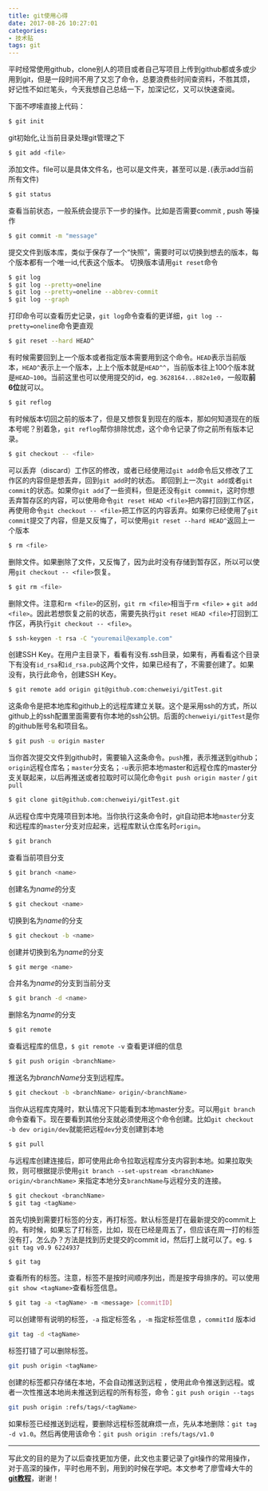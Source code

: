 ```yaml
---
title: git使用心得
date: 2017-08-26 10:27:01
categories:
- 技术贴
tags: git
---
```

平时经常使用github，clone别人的项目或者自己写项目上传到github都或多或少用到git，但是一段时间不用了又忘了命令，总要浪费些时间查资料，不胜其烦，好记性不如烂笔头，今天我想自己总结一下，加深记忆，又可以快速查阅。

下面不啰嗦直接上代码：
```bash
$ git init
```
git初始化,让当前目录处理git管理之下

```bash
$ git add <file>
```
添加文件。file可以是具体文件名，也可以是文件夹，甚至可以是`.`(表示add当前所有文件)

```bash
$ git status
```
查看当前状态，一般系统会提示下一步的操作。比如是否需要commit , push 等操作

```bash
$ git commit -m "message"
```
提交文件到版本库，类似于保存了一个“快照”，需要时可以切换到想去的版本，每个版本都有一个唯一id,代表这个版本。
切换版本请用`git reset`命令

```bash
$ git log
$ git log --pretty=oneline
$ git log --pretty=oneline --abbrev-commit
$ git log --graph
```
打印命令可以查看历史记录，`git log`命令查看的更详细，`git log --pretty=oneline`命令更直观

```bash
$ git reset --hard HEAD^
```
有时候需要回到上一个版本或者指定版本需要用到这个命令。`HEAD`表示当前版本，`HEAD^`表示上一个版本，上上个版本就是`HEAD^^`，当前版本往上100个版本就是`HEAD~100`。当前这里也可以使用提交的id，eg. `3628164...882e1e0`，一般取**前6位**就可以。

```bash
$ git reflog
```
有时候版本切回之前的版本了，但是又想恢复到现在的版本，那如何知道现在的版本号呢？别着急，`git reflog`帮你排除忧虑，这个命令记录了你之前所有版本记录。

```bash
$ git checkout -- <file>
```
可以丢弃（discard）工作区的修改，或者已经使用过`git add`命令后又修改了工作区的内容但是想丢弃，回到`git add`时的状态。
即回到上一次`git add`或者`git commit`的状态。如果你`git add`了一些资料，但是还没有`git commmit`，这时你想丢弃暂存区的内容，可以使用命令`git reset HEAD <file>`把内容打回到工作区，再使用命令`git checkout -- <file>`把工作区的内容丢弃。如果你已经使用了`git commit`提交了内容，但是又反悔了，可以使用`git reset --hard HEAD^`返回上一个版本

```bash
$ rm <file>
```
删除文件。如果删除了文件，又反悔了，因为此时没有存储到暂存区，所以可以使用`git checkout -- <file>`恢复。

```bash
$ git rm <file>
```
删除文件。注意和`rm <file>`的区别，`git rm <file>`相当于`rm <file>` + `git add <file>`。因此若想恢复之前的状态，需要先执行`git reset HEAD <file>`打回到工作区，再执行`git checkout -- <file>`。

```bash
$ ssh-keygen -t rsa -C "youremail@example.com"
```
创建SSH Key。在用户主目录下，看看有没有.ssh目录，如果有，再看看这个目录下有没有`id_rsa`和`id_rsa.pub`这两个文件，如果已经有了，不需要创建了。如果没有，执行此命令，创建SSH Key。

```bash
$ git remote add origin git@github.com:chenweiyi/gitTest.git
```
这条命令是把本地库和github上的远程库建立关联。这个是采用ssh的方式，所以github上的ssh配置里面需要有你本地的ssh公钥。后面的`chenweiyi/gitTest`是你的github账号名和项目名。

```bash
$ git push -u origin master
```
当你首次提交文件到github时，需要输入这条命令。`push`推，表示推送到github；`origin`远程仓库名；`master`分支名；`-u`表示把本地master和远程仓库的master分支关联起来，以后再推送或者拉取时可以简化命令`git push origin master` / `git pull`

```bash
$ git clone git@github.com:chenweiyi/gitTest.git
```
从远程仓库中克隆项目到本地。当你执行这条命令时，git自动把本地`master`分支和远程库的`master`分支对应起来，远程库默认仓库名时`origin`。

```bash
$ git branch
```
查看当前项目分支

```bash
$ git branch <name>
```
创建名为*name*的分支

```bash
$ git checkout <name>
```
切换到名为*name*的分支

```bash
$ git checkout -b <name>
```
创建并切换到名为*name*的分支

```bash
$ git merge <name>
```
合并名为*name*的分支到当前分支

```bash
$ git branch -d <name>
```
删除名为*name*的分支

```bash
$ git remote
```
查看远程库的信息，`$ git remote -v` 查看更详细的信息

```bash
$ git push origin <branchName>
```
推送名为*branchName*分支到远程库。

```bash
$ git checkout -b <branchName> origin/<branchName>
```
当你从远程库克隆时，默认情况下只能看到本地master分支。可以用`git branch`命令查看下。现在要看到其他分支就必须使用这个命令创建。比如`git checkout -b dev origin/dev`就能把远程`dev`分支创建到本地

```bash
$ git pull
```
与远程库创建连接后，即可使用此命令拉取远程库分支内容到本地。如果拉取失败，则可根据提示使用`git branch --set-upstream <branchName> origin/<branchName>` 来指定本地分支`branchName`与远程分支的连接。

```bash
$ git checkout <branchName>
$ git tag <tagName>
```
首先切换到需要打标签的分支，再打标签。默认标签是打在最新提交的commit上的。有时候，如果忘了打标签，比如，现在已经是周五了，但应该在周一打的标签没有打，怎么办？方法是找到历史提交的commit id，然后打上就可以了。eg. `$ git tag v0.9 6224937`

```bash
$ git tag
```
查看所有的标签。注意，标签不是按时间顺序列出，而是按字母排序的。可以使用`git show <tagName>`查看标签信息。

```bash
$ git tag -a <tagName> -m <message> [commitID]
```
可以创建带有说明的标签，`-a` 指定标签名 ，`-m` 指定标签信息 ，`commitId` 版本id

```bash
git tag -d <tagName>
```
标签打错了可以删除标签。

```bash
git push origin <tagName>
```
创建的标签都只存储在本地，不会自动推送到远程 ，使用此命令推送到远程。或者一次性推送本地尚未推送到远程的所有标签，命令：`git push origin --tags
`

```bash
git push origin :refs/tags/<tagName>
```
如果标签已经推送到远程，要删除远程标签就麻烦一点，先从本地删除：`git tag -d v1.0`。然后再使用该命令：`git push origin :refs/tags/v1.0`

- - -

写此文的目的是为了以后查找更加方便，此文也主要记录了git操作的常用操作，对于高深的操作，平时也用不到，用到的时候在学吧。本文参考了廖雪峰大牛的[**git教程**](https://www.liaoxuefeng.com/wiki/0013739516305929606dd18361248578c67b8067c8c017b000)，谢谢！






